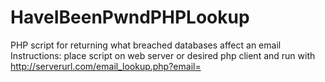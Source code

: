 # HaveIBeenPwndPHPLookup
PHP script for returning what breached databases affect an email
Instructions:
place script on web server or desired php client and run with http://serverurl.com/email_lookup.php?email=<TARGET>
